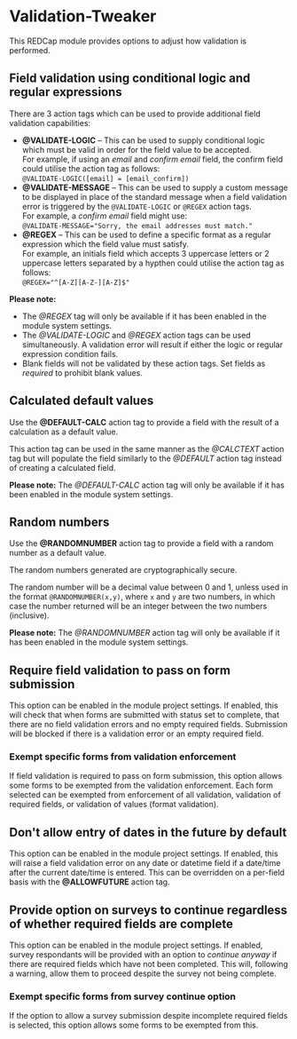 # Validation-Tweaker

This REDCap module provides options to adjust how validation is performed.


## Field validation using conditional logic and regular expressions

There are 3 action tags which can be used to provide additional field validation capabilities:

* **@VALIDATE-LOGIC** &ndash; This can be used to supply conditional logic which must be valid in
  order for the field value to be accepted.<br>
  For example, if using an *email* and *confirm email* field, the confirm field could utilise the
  action tag as follows:<br>
  `@VALIDATE-LOGIC([email] = [email_confirm])`
* **@VALIDATE-MESSAGE** &ndash; This can be used to supply a custom message to be displayed in
  place of the standard message when a field validation error is triggered by the `@VALIDATE-LOGIC`
  or `@REGEX` action tags.<br>
  For example, a *confirm email* field might use:<br>
  `@VALIDATE-MESSAGE="Sorry, the email addresses must match."`
* **@REGEX** &ndash; This can be used to define a specific format as a regular expression which the
  field value must satisfy.<br>
  For example, an initials field which accepts 3 uppercase letters or 2 uppercase letters separated
  by a hypthen could utilise the action tag as follows:<br>
  `@REGEX="^[A-Z][A-Z-][A-Z]$"`<br>

**Please note:**
* The *@REGEX* tag will only be available if it has been enabled in the module system settings.
* The *@VALIDATE-LOGIC* and *@REGEX* action tags can be used simultaneously. A validation error will
  result if either the logic or regular expression condition fails.
* Blank fields will not be validated by these action tags. Set fields as *required* to prohibit
  blank values.

## Calculated default values

Use the **@DEFAULT-CALC** action tag to provide a field with the result of a calculation as a
default value.

This action tag can be used in the same manner as the *@CALCTEXT* action tag but will populate the
field similarly to the *@DEFAULT* action tag instead of creating a calculated field.

**Please note:** The *@DEFAULT-CALC* action tag will only be available if it has been enabled in the
module system settings.

## Random numbers

Use the **@RANDOMNUMBER** action tag to provide a field with a random number as a default value.

The random numbers generated are cryptographically secure.

The random number will be a decimal value between 0 and 1, unless used in the format
`@RANDOMNUMBER(x,y)`, where `x` and `y` are two numbers, in which case the number returned will be
an integer between the two numbers (inclusive).

**Please note:** The *@RANDOMNUMBER* action tag will only be available if it has been enabled in the
module system settings.

## Require field validation to pass on form submission

This option can be enabled in the module project settings. If enabled, this will check that when
forms are submitted with status set to complete, that there are no field validation errors and no
empty required fields. Submission will be blocked if there is a validation error or an empty
required field.

### Exempt specific forms from validation enforcement

If field validation is required to pass on form submission, this option allows some forms to be
exempted from the validation enforcement. Each form selected can be exempted from enforcement of
all validation, validation of required fields, or validation of values (format validation).

## Don't allow entry of dates in the future by default

This option can be enabled in the module project settings. If enabled, this will raise a field
validation error on any date or datetime field if a date/time after the current date/time is
entered. This can be overridden on a per-field basis with the **@ALLOWFUTURE** action tag.

## Provide option on surveys to continue regardless of whether required fields are complete
This option can be enabled in the module project settings. If enabled, survey respondants will be
provided with an option to *continue anyway* if there are required fields which have not been
completed. This will, following a warning, allow them to proceed despite the survey not being
complete.

### Exempt specific forms from survey continue option
If the option to allow a survey submission despite incomplete required fields is selected, this
option allows some forms to be exempted from this.
